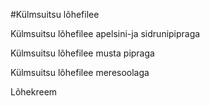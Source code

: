 #Külmsuitsu lõhefilee

Külmsuitsu lõhefilee apelsini-ja sidrunipipraga

Külmsuitsu lõhefilee musta pipraga

Külmsuitsu lõhefilee meresoolaga

Lõhekreem

